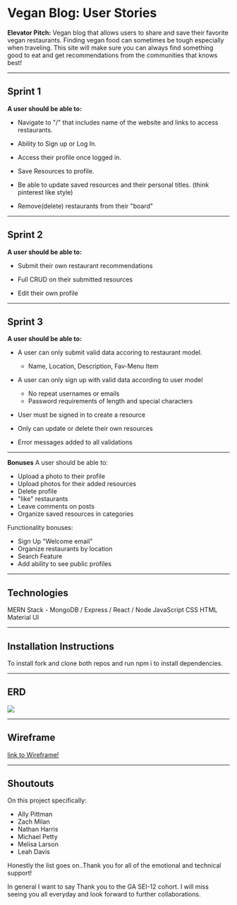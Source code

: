 # Vegan Blog: User Stories

**Elevator Pitch:** Vegan blog that allows users to share and save their favorite vegan restaurants. Finding vegan food can sometimes be tough especially when traveling. This site will make sure you can always find something good to eat and get recommendations from the communities that knows best! 

---

## Sprint 1

**A user should be able to:**

- Navigate to "/" that includes name of the website and links to access restaurants. 

- Ability to Sign up or Log In.

- Access their profile once logged in.

- Save Resources to profile.

- Be able to update saved resources and their personal titles. (think pinterest like style)

- Remove(delete) restaurants from their "board"

---

## Sprint 2

**A user should be able to:**

- Submit their own restaurant recommendations

- Full CRUD on their submitted resources

- Edit their own profile 

---

## Sprint 3

**A user should be able to:**

- A user can only submit valid data accoring to restaurant model. 
    - Name, Location, Description, Fav-Menu Item

- A user can only sign up with valid data according to user model 
    - No repeat usernames or emails 
    - Password requirements of length and special characters

- User must be signed in to create a resource 

- Only can update or delete their own resources

- Error messages added to all validations 

---

**Bonuses**
A user should be able to:

- Upload a photo to their profile
- Upload photos for their added resources
- Delete profile
- "like" restaurants 
- Leave comments on posts
- Organize saved resources in categories

Functionality bonuses:
- Sign Up "Welcome email"
- Organize restaurants by location
- Search Feature 
- Add ability to see public profiles

---

## Technologies 

MERN Stack - MongoDB / Express / React / Node
JavaScript
CSS
HTML
Material UI

--- 

## Installation Instructions

To install fork and clone both repos and run npm i to install dependencies. 

---
## ERD

<img src="images/ERD.jpeg">

---

## Wireframe

[link to Wireframe!](https://xd.adobe.com/view/f2720b67-1a09-4f80-9857-fb73202b8620-a721/)

---

## Shoutouts
On this project specifically: 
- Ally Pittman 
- Zach Milan
- Nathan Harris
- Michael Petty 
- Melisa Larson
- Leah Davis

Honestly the list goes on..Thank you for all of the emotional and technical support!

In general I want to say Thank you to the GA SEI-12 cohort. 
I will miss seeing you all everyday and look forward to further collaborations. 